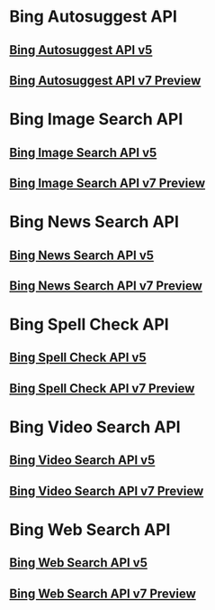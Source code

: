 # Bing Autosuggest API
## [Bing Autosuggest API v5](bing-apis-v5/bing-autosuggest-api-v5-reference.md)
## [Bing Autosuggest API v7 Preview](bing-apis-v7/bing-autosuggest-api-v7-reference.md)
# Bing Image Search API
## [Bing Image Search API v5](bing-apis-v5/bing-images-api-v5-reference.md)
## [Bing Image Search API v7 Preview](bing-apis-v7/bing-images-api-v7-reference.md)
# Bing News Search API
## [Bing News Search API v5](bing-apis-v5/bing-news-api-v5-reference.md)
## [Bing News Search API v7 Preview](bing-apis-v7/bing-news-api-v7-reference.md)
# Bing Spell Check API
## [Bing Spell Check API v5](bing-apis-v5/bing-spell-check-api-v5-reference.md)
## [Bing Spell Check API v7 Preview](bing-apis-v7/bing-spell-check-api-v7-reference.md)
# Bing Video Search API
## [Bing Video Search API v5](bing-apis-v5/bing-video-api-v5-reference.md)
## [Bing Video Search API v7 Preview](bing-apis-v7/bing-video-api-v7-reference.md)
# Bing Web Search API
## [Bing Web Search API v5](bing-apis-v5/bing-web-api-v5-reference.md)
## [Bing Web Search API v7 Preview](bing-apis-v7/bing-web-api-v7-reference.md)
